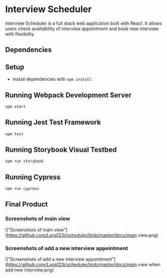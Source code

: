 # Interview Scheduler

Interview Scheduler is a full stack web application built with React. It allows users check availiability of interview appointment and book new interview with flexibility.

## Dependencies

## Setup

- Install dependencies with `npm install`.

## Running Webpack Development Server

```sh
npm start
```

## Running Jest Test Framework

```sh
npm test
```

## Running Storybook Visual Testbed

```sh
npm run storybook
```

## Running Cypress
```sh
npm run cypress
```

## Final Product

### Screenshots of main view

!["Screenshots of main view"](https://github.com/Luna123j/scheduler/blob/master/docs/main view.png)

### Screenshots of add a new interview appointment

!["Screenshots of add a new interview appointment"](https://github.com/Luna123j/scheduler/blob/master/docs/main view when add new interview.png)



